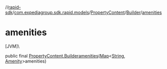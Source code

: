 //[rapid-sdk](../../../../index.md)/[com.expediagroup.sdk.rapid.models](../../index.md)/[PropertyContent](../index.md)/[Builder](index.md)/[amenities](amenities.md)

# amenities

[JVM]\

public final [PropertyContent.Builder](index.md)[amenities](amenities.md)([Map](https://docs.oracle.com/javase/8/docs/api/java/util/Map.html)&lt;[String](https://docs.oracle.com/javase/8/docs/api/java/lang/String.html), [Amenity](../../-amenity/index.md)&gt;amenities)
